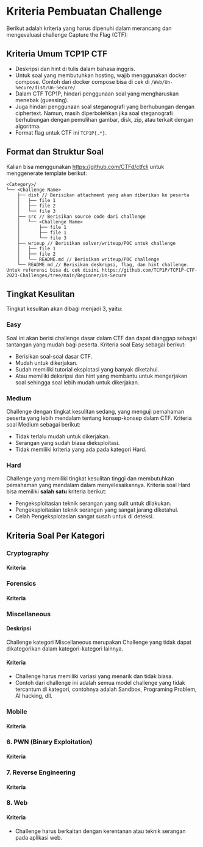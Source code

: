# Kriteria Pembuatan Challenge

Berikut adalah kriteria yang harus dipenuhi dalam merancang dan mengevaluasi
challenge Capture the Flag (CTF):

## Kriteria Umum TCP1P CTF

- Deskripsi dan hint di tulis dalam bahasa inggris.
- Untuk soal yang membutuhkan hosting, wajib menggunakan docker compose. Contoh
  dari docker compose bisa di cek di `/Web/Un-Secure/dist/Un-Secure/`
- Dalam CTF TCP1P, hindari penggunaan soal yang mengharuskan menebak (guessing).
- Juga hindari penggunaan soal steganografi yang berhubungan dengan ciphertext.
  Namun, masih diperbolehkan jika soal steganografi berhubungan dengan pemulihan
  gambar, disk, zip, atau terkait dengan algoritma.
- Format flag untuk CTF ini `TCP1P{.*}`.

## Format dan Struktur Soal

Kalian bisa menggunakan https://github.com/CTFd/ctfcli untuk menggenerate template berikut:

```
<Category>/
└── <Challenge Name>
    ├── dist // Berisikan attachment yang akan diberikan ke peserta
    │   ├── file 1
    │   ├── file 2
    │   └── file 3
    ├── src // Berisikan source code dari challenge
    │   └── <Challenge Name>
    │       ├── file 1
    │       ├── file 1
    │       └── file 3
    ├── wrieup // Berisikan solver/writeup/POC untuk challenge
    │   ├── file 1
    │   ├── file 2
    │   └── README.md // Berisikan writeup/POC challenge
    └── README.md // Berisikan deskripsi, flag, dan hint challenge. Untuk referensi bisa di cek disini https://github.com/TCP1P/TCP1P-CTF-2023-Challenges/tree/main/Beginner/Un-Secure
```

## Tingkat Kesulitan

Tingkat kesulitan akan dibagi menjadi 3, yaitu:

### Easy

Soal ini akan berisi challenge dasar dalam CTF dan dapat dianggap sebagai
tantangan yang mudah bagi peserta. Kriteria soal Easy sebagai berikut:

- Berisikan soal-soal dasar CTF.
- Mudah untuk dikerjakan.
- Sudah memiliki tutorial eksplotasi yang banyak diketahui.
- Atau memiliki deksripsi dan hint yang membantu untuk mengerjakan soal sehingga
  soal lebih mudah untuk dikerjakan.

### Medium

Challenge dengan tingkat kesulitan sedang, yang menguji pemahaman peserta yang
lebih mendalam tentang konsep-konsep dalam CTF. Kriteria soal Medium sebagai
berikut:

- Tidak terlalu mudah untuk dikerjakan.
- Serangan yang sudah biasa dieksploitasi.
- Tidak memiliki kriteria yang ada pada kategori Hard.

### Hard

Challenge yang memiliki tingkat kesulitan tinggi dan membutuhkan pemahaman yang
mendalam dalam menyelesaikannya. Kriteria soal Hard bisa memiliki **salah satu**
kriteria berikut:

- Pengeksploitasian teknik serangan yang sulit untuk dilakukan.
- Pengeksploitasian teknik serangan yang sangat jarang diketahui.
- Celah Pengeksplotasian sangat susah untuk di deteksi.

## Kriteria Soal Per Kategori

### Cryptography

#### Kriteria

<!-- Boleh ditambahkan oleh supervisor -->

### Forensics

#### Kriteria

<!-- Boleh ditambahkan oleh supervisor -->

### Miscellaneous

#### Deskripsi

Challenge kategori Miscellaneous merupakan Challenge yang tidak dapat
dikategorikan dalam kategori-kategori lainnya.

#### Kriteria

- Challenge harus memiliki variasi yang menarik dan tidak biasa.
- Contoh dari challenge ini adalah semua model challenge yang tidak tercantum di
  kategori, contohnya adalah Sandbox, Programing Problem, AI hacking, dll.

### Mobile

#### Kriteria

<!-- Boleh ditambahkan oleh supervisor -->

### 6. PWN (Binary Exploitation)

#### Kriteria

<!-- Boleh ditambahkan oleh supervisor -->

### 7. Reverse Engineering

#### Kriteria

<!-- Boleh ditambahkan oleh supervisor -->

### 8. Web

#### Kriteria

- Challenge harus berkaitan dengan kerentanan atau teknik serangan pada aplikasi
  web.
